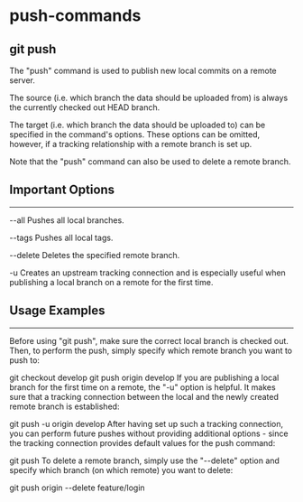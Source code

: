 # push-commands


git push
---
The "push" command is used to publish new local commits on a remote server.

The source (i.e. which branch the data should be uploaded from) is always the currently checked out HEAD branch.

The target (i.e. which branch the data should be uploaded to) can be specified in the command's options. These options can be omitted, however, if a tracking relationship with a remote branch is set up.

Note that the "push" command can also be used to delete a remote branch.

## Important Options
---

--all
Pushes all local branches.

--tags
Pushes all local tags.

--delete
Deletes the specified remote branch.

-u
Creates an upstream tracking connection and is especially useful when publishing a local branch on a remote for the first time.


## Usage Examples
---
Before using "git push", make sure the correct local branch is checked out. Then, to perform the push, simply specify which remote branch you want to push to:

git checkout develop
git push origin develop
If you are publishing a local branch for the first time on a remote, the "-u" option is helpful. It makes sure that a tracking connection between the local and the newly created remote branch is established:

git push -u origin develop
After having set up such a tracking connection, you can perform future pushes without providing additional options - since the tracking connection provides default values for the push command:

git push
To delete a remote branch, simply use the "--delete" option and specify which branch (on which remote) you want to delete:

git push origin --delete feature/login
